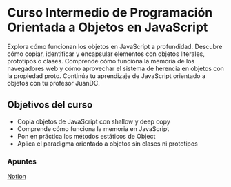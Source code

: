 # Curso Intermedio de Programación Orientada a Objetos en JavaScript
Explora cómo funcionan los objetos en JavaScript a profundidad. Descubre cómo copiar, identificar y encapsular elementos con objetos literales, prototipos o clases. Comprende cómo funciona la memoria de los navegadores web y cómo aprovechar el sistema de herencia en objetos con la propiedad proto. Continúa tu aprendizaje de JavaScript orientado a objetos con tu profesor JuanDC.


## Objetivos del curso
- Copia objetos de JavaScript con shallow y deep copy
- Comprende cómo funciona la memoria en JavaScript
- Pon en práctica los métodos estáticos de Object
- Aplica el paradigma orientado a objetos sin clases ni prototipos

### Apuntes
[Notion](https://fantasy-snail-94c.notion.site/Clases-del-Curso-Intermedio-de-Programaci-n-Orientada-a-Objetos-en-JavaScript-9bb99983619e407c9a07b1173c5b0a5d)
